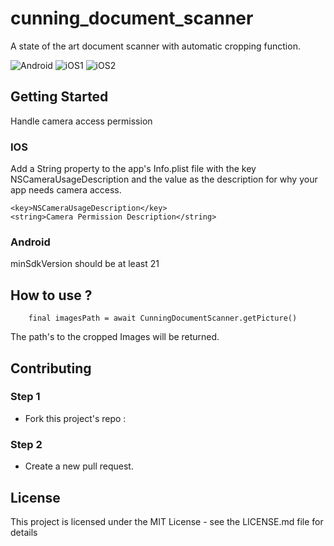 # cunning_document_scanner

A state of the art document scanner with automatic cropping function.

![Android](https://user-images.githubusercontent.com/1488063/167291601-c64db2d5-78ab-4781-bc7a-afe7eb93e083.png)
![iOS1](https://user-images.githubusercontent.com/1488063/167291821-3b66d0bb-b636-4911-a572-d2368dc95012.jpeg)
![iOS2](https://user-images.githubusercontent.com/1488063/167291827-fa0ae804-1b81-4ef4-8607-3b212c3ab1c0.jpeg)


## Getting Started

Handle camera access permission

### **IOS**

Add a String property to the app's Info.plist file with the key NSCameraUsageDescription and the value as the description for why your app needs camera access.

	<key>NSCameraUsageDescription</key>
	<string>Camera Permission Description</string>

### **Android**

minSdkVersion should be at least 21


## How to use ?

```
    final imagesPath = await CunningDocumentScanner.getPicture()
```

The path's to the cropped Images will be returned.


## Contributing

### Step 1

- Fork this project's repo : 

### Step 2

-  Create a new pull request.



## License
This project is licensed under the MIT License - see the LICENSE.md file for details
